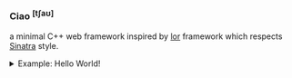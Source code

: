 ### Ciao <sup>[tʃaʊ]<sup>

a minimal C++ web framework inspired by [lor](https://github.com/sumory/lor) framework which respects [Sinatra](https://github.com/sinatra/sinatra) style.


<details><summary>Example: Hello World!</summary><br>


```c++
#include <ciao/app.h>

int main(int argc, char* argv[]) {
    ciao::App app;
    app.get("/", [](ciao::Request& req, ciao::Response& res, ciao::Next& next){
        res.send("hello world!");
    });
    return 0;
}
```

</details>
